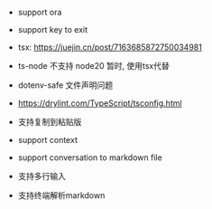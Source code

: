 * support ora
* support key to exit

* tsx: https://juejin.cn/post/7163685872750034981
* ts-node 不支持 node20 暂时, 使用tsx代替
* dotenv-safe 文件声明问题
* https://drylint.com/TypeScript/tsconfig.html
* 支持复制到粘贴版
* support context
* support conversation to markdown file
* 支持多行输入
* 支持终端解析markdown